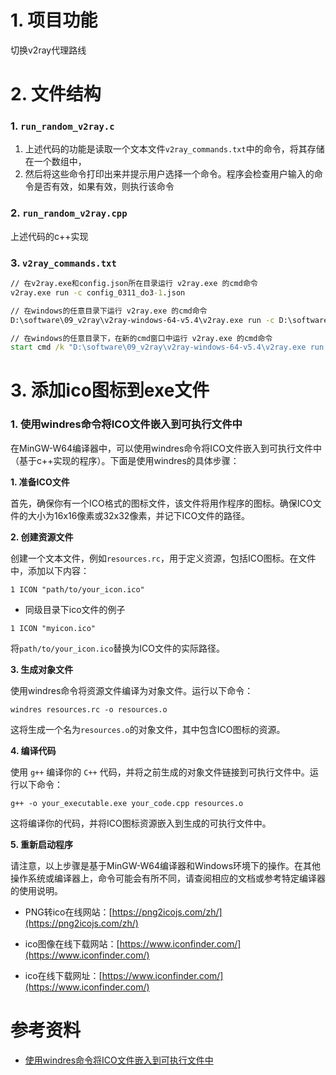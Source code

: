 # 1. 项目功能

切换v2ray代理路线

# 2. 文件结构

### 1. `run_random_v2ray.c`
 
1. 上述代码的功能是读取一个文本文件`v2ray_commands.txt`中的命令，将其存储在一个数组中，
2. 然后将这些命令打印出来并提示用户选择一个命令。程序会检查用户输入的命令是否有效，如果有效，则执行该命令


### 2. `run_random_v2ray.cpp`

上述代码的c++实现


### 3. `v2ray_commands.txt`

```cmd
// 在v2ray.exe和config.json所在目录运行 v2ray.exe 的cmd命令
v2ray.exe run -c config_0311_do3-1.json         

// 在windows的任意目录下运行 v2ray.exe 的cmd命令
D:\software\09_v2ray\v2ray-windows-64-v5.4\v2ray.exe run -c D:\software\09_v2ray\v2ray-windows-64-v5.4\config_0311_do3-1.json

// 在windows的任意目录下，在新的cmd窗口中运行 v2ray.exe 的cmd命令
start cmd /k "D:\software\09_v2ray\v2ray-windows-64-v5.4\v2ray.exe run -c D:\software\09_v2ray\v2ray-windows-64-v5.4\config_0311_do3-1.json"
```


# 3. 添加ico图标到exe文件


### 1. 使用windres命令将ICO文件嵌入到可执行文件中


在MinGW-W64编译器中，可以使用windres命令将ICO文件嵌入到可执行文件中（基于c++实现的程序）。下面是使用windres的具体步骤：


**1. 准备ICO文件**

首先，确保你有一个ICO格式的图标文件，该文件将用作程序的图标。确保ICO文件的大小为16x16像素或32x32像素，并记下ICO文件的路径。


**2. 创建资源文件**

创建一个文本文件，例如`resources.rc`，用于定义资源，包括ICO图标。在文件中，添加以下内容：


```
1 ICON "path/to/your_icon.ico"
```

- 同级目录下ico文件的例子

```
1 ICON "myicon.ico"   
```

将`path/to/your_icon.ico`替换为ICO文件的实际路径。


**3. 生成对象文件**

使用windres命令将资源文件编译为对象文件。运行以下命令：

```
windres resources.rc -o resources.o
```
这将生成一个名为`resources.o`的对象文件，其中包含ICO图标的资源。


**4. 编译代码**

使用 `g++` 编译你的 `C++` 代码，并将之前生成的对象文件链接到可执行文件中。运行以下命令：

```
g++ -o your_executable.exe your_code.cpp resources.o
```

这将编译你的代码，并将ICO图标资源嵌入到生成的可执行文件中。


**5. 重新启动程序**

请注意，以上步骤是基于MinGW-W64编译器和Windows环境下的操作。在其他操作系统或编译器上，命令可能会有所不同，请查阅相应的文档或参考特定编译器的使用说明。


- PNG转ico在线网站：[https://png2icojs.com/zh/](https://png2icojs.com/zh/)   
- ico图像在线下载网站：[https://www.iconfinder.com/](https://www.iconfinder.com/)

- ico在线下载网址：[https://www.iconfinder.com/](https://www.iconfinder.com/)





# 参考资料

- [使用windres命令将ICO文件嵌入到可执行文件中](https://github.com/Yiwei666/05_C_programing/wiki/02_%E4%BD%BF%E7%94%A8windres%E5%91%BD%E4%BB%A4%E5%B0%86ICO%E6%96%87%E4%BB%B6%E5%B5%8C%E5%85%A5%E5%88%B0%E5%8F%AF%E6%89%A7%E8%A1%8C%E6%96%87%E4%BB%B6%E4%B8%AD)   


